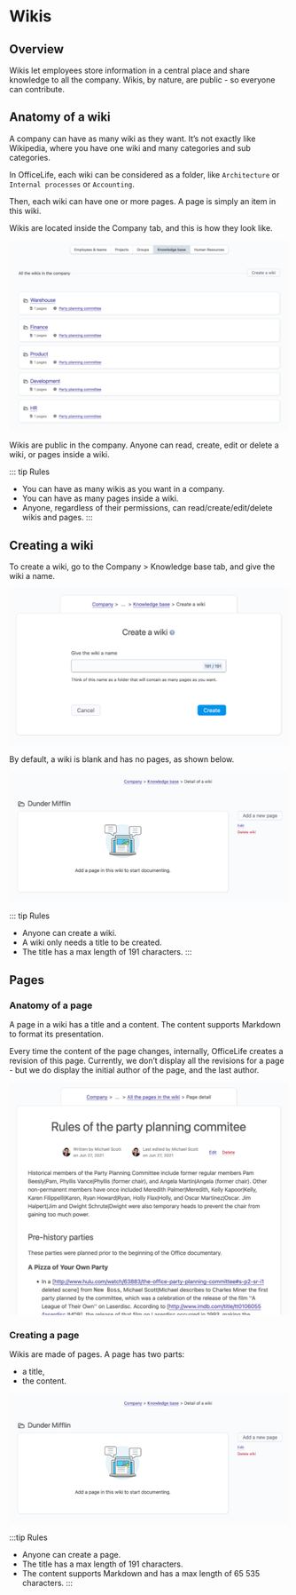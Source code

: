 # Wikis

## Overview

Wikis let employees store information in a central place and share knowledge to all the company. Wikis, by nature, are public - so everyone can contribute.

## Anatomy of a wiki

A company can have as many wiki as they want. It’s not exactly like Wikipedia, where you have one wiki and many categories and sub categories.

In OfficeLife, each wiki can be considered as a folder, like `Architecture` or `Internal processes` or `Accounting`.

Then, each wiki can have one or more pages. A page is simply an item in this wiki.

Wikis are located inside the Company tab, and this is how they look like.

![wiki index page](./img/wiki_index_page.png)

Wikis are public in the company. Anyone can read, create, edit or delete a wiki, or pages inside a wiki.

::: tip Rules
* You can have as many wikis as you want in a company.
* You can have as many pages inside a wiki.
* Anyone, regardless of their permissions, can read/create/edit/delete wikis and pages.
:::

## Creating a wiki

To create a wiki, go to the Company > Knowledge base tab, and give the wiki a name.

![wiki create](./img/wiki_create.png)

By default, a wiki is blank and has no pages, as shown below.

![wiki create](./img/wiki_create_blank.png)

::: tip Rules
* Anyone can create a wiki.
* A wiki only needs a title to be created.
* The title has a max length of 191 characters.
:::

## Pages

### Anatomy of a page

A page in a wiki has a title and a content. The content supports Markdown to format its presentation.

Every time the content of the page changes, internally, OfficeLife creates a revision of this page. Currently, we don’t display all the revisions for a page - but we do display the initial author of the page, and the last author.

![page show](./img/page_show.png)

### Creating a page

Wikis are made of pages. A page has two parts:

* a title,
* the content.

![wiki create](./img/wiki_create_blank.png)

:::tip Rules
* Anyone can create a page.
* The title has a max length of 191 characters.
* The content supports Markdown and has a max length of 65 535 characters.
:::
